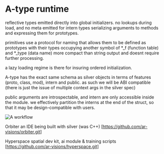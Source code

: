 # A-type runtime
reflective types emitted directly into global initializers.
no lookups during load, and no meta emitted for intern types
serializing arguments to methods and expressing them for prototypes.

primitives use a protocol
for naming that allows them to be defined as prototypes with their types occupying another symbol of *_f (function table) and *_type (data name)
more compact than string output and doesnt require further processing.

a lazy loading regime is there for insuring ordered initialization.

A-type has the exact same schema as silver objects in terms of features
(proto, class, mod), intern and public.  as such we will be ABI compatible (there is just the issue of multiple context args in the silver spec)

public arguments are introspectable, and intern are only accessible inside the module.  we effectively partition the interns at the end of the struct, so that it may be design-compatible with users.

![A workflow](https://github.com/ar-visions/A/.github/actions/workflows/build.yml/badge.svg)

Orbiter
an IDE being built with silver (was C++)
[https://github.com/ar-visions/orbiter.git]

Hyperspace
spatial dev kit, ai module & training scripts
[https://github.com/ar-visions/hyperspace.git]
